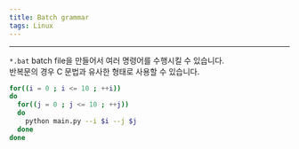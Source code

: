 ```yaml
---
title: Batch grammar
tags: Linux
---
```


<!--more-->

---

`*.bat` batch file을 만들어서 여러 명령어를 수행시킬 수 있습니다.  
반복문의 경우 C 문법과 유사한 형태로 사용할 수 있습니다.

```bash
for((i = 0 ; i <= 10 ; ++i))
do
  for((j = 0 ; j <= 10 ; ++j))
  do
    python main.py --i $i --j $j
  done
done
```
